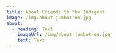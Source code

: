 ```yaml
---
title: About Friends to the Indigent
image: /img/about-jumbotron.jpg
about:
  - heading: Text
    imageUrl: /img/about-jumbotron.jpg
    text: Text
---
```


